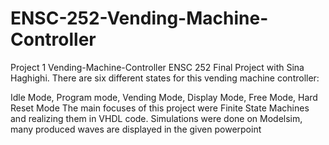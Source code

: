 # ENSC-252-Vending-Machine-Controller
Project 1
Vending-Machine-Controller
ENSC 252 Final Project with Sina Haghighi. There are six different states for this vending machine controller:

Idle Mode, Program mode, Vending Mode, Display Mode, Free Mode, Hard Reset Mode
The main focuses of this project were Finite State Machines and realizing them in VHDL code. Simulations were done on Modelsim, many produced waves are displayed in the given powerpoint
